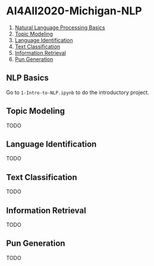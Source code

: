 # AI4All2020-Michigan-NLP

1. [Natural Language Processing Basics](#nlp-basics)
2. [Topic Modeling](#topic-modeling)
3. [Language Identification](#language-identification)
4. [Text Classification](#text-classification)
5. [Information Retrieval](#information-retrieval)
6. [Pun Generation](#pun-generation)

## NLP Basics

Go to `1-Intro-to-NLP.ipynb` to do the introductory project.

## Topic Modeling

TODO

## Language Identification

TODO

## Text Classification

TODO

## Information Retrieval

TODO

## Pun Generation

TODO


